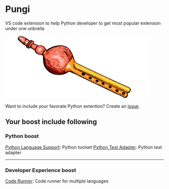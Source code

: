 # Pungi
VS code extension to help Python developer to get most popular extension under one unbrella  

![Pungi](assets/pungi-1.jpg)


Want to include your favorate Python extention? Create an [issue](https://github.com/ravioshankar/pungi/issues).

## Your boost include following

### Python boost
[Python Language Support](https://marketplace.visualstudio.com/items?itemName=ms-python.python): Python toolset
[Python Test Adapter](https://marketplace.visualstudio.com/items?itemName=littlefoxteam.vscode-python-test-adapter): Python test adapter


---
### Developer Experience boost

[Code Runner](https://marketplace.visualstudio.com/items?itemName=formulahendry.code-runner): Code runner for multiple languages
